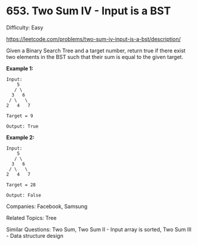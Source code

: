 # 653. Two Sum IV - Input is a BST

Difficulty: Easy

https://leetcode.com/problems/two-sum-iv-input-is-a-bst/description/

Given a Binary Search Tree and a target number, return true if there exist two elements in the BST such that their sum is equal to the given target.

**Example 1:**
```
Input: 
    5
   / \
  3   6
 / \   \
2   4   7

Target = 9

Output: True
```
**Example 2:**
```
Input: 
    5
   / \
  3   6
 / \   \
2   4   7

Target = 28

Output: False
```

Companies: Facebook, Samsung

Related Topics: Tree

Similar Questions: Two Sum, Two Sum II - Input array is sorted, Two Sum III - Data structure design
